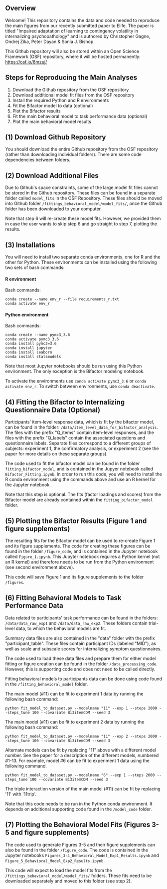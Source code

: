 
## Overview

Welcome! This repository contains the data and code needed to reproduce the main figures from our recently submitted paper to Elife. The paper is titled "Impaired adaptation of learning to contingency volatility in internalizing psychopathology" and is authored by Christopher Gagne, Ondrej Zika, Peter Dayan & Sonia J. Bishop.

This Github repository will also be stored within an Open Science Framework (OSF) repository, where it will be hosted permanently: https://osf.io/8mzuj/

## Steps for Reproducing the Main Analyses

1. Download the Github repository from the OSF repository
2. Download additional model fit files from the OSF repository
3. Install the required Python and R environments
4. Fit the Bifactor model to data (optional)
5. Plot the Bifactor results
6. Fit the main behavioral model to task performance data (optional)
7. Plot the main behavioral model results

## (1) Download Github Repository

You should download the entire Github repository from the OSF repository (rather than downloading individual folders). There are some code dependencies between folders.

## (2) Download Additional Files

Due to Github's space constraints, some of the large model fit files cannot be stored in the Github repository. These files can be found in a separate folder called `model_fits` in the OSF Repository. These files should be moved into Github folder `/fittings_behavioral_model/model_fits/`, once the Github folder has been downloaded to your computer.

Note that step 6 will re-create these model fits. However, we provided them in case the user wants to skip step 6 and go straight to step 7, plotting the results.

## (3) Installations

You will need to install two separate conda environments, one for R and the other for Python. These environments can be installed using the following two sets of bash commands:

#### R environment

Bash commands:
```
conda create --name env_r --file requirements_r.txt
conda activate env_r
```

#### Python environment

Bash commands:
```
conda create --name pymc3_3.6
conda activate pymc3_3.6
conda install pymc3=3.6
conda install jupyter
conda install seaborn
conda install statsmodels
```

Note that most Jupyter notebooks should be run using this Python environment. The only exception is the Bifactor modeling notebook.

To activate the environments use `conda activate pymc3_3.6` or `conda activate env_r`. To switch between environments, use `conda deactivate`.

## (4) Fitting the Bifactor to Internalizing Questionnaire Data (Optional)

Participants' item-level response data, which is fit by the bifactor model, can be found in the folder: `/data/item_level_data_for_bifactor_analysis`. The files with the prefix "Q_items" contain item-level responses, and the files with the prefix "Q_labels" contain the associated questions and questionnaire labels. Separate files correspond to a different groups of subjects: experiment 1, the confirmatory analysis, or experiment 2 (see the paper for more details on these separate groups).

The code used to fit the bifactor model can be found in the folder `fitting_bifactor_model`, and is contained in the Jupyer notebook called `Bifactor_Fitting.ipynb`. In order to run this code, you will need to install the R conda environment using the commands above and use an R kernel for the Jupyter notebook.

Note that this step is optional. The fits (factor loadings and scores) from the Bifactor model are already contained within the `fitting_bifactor_model` folder.

## (5) Plotting the Bifactor Results (Figure 1 and figure supplements)

The resulting fits for the Bifactor model can be used to re-create Figure 1 and its figure supplements. The code for creating these figures can be found in the folder `/figure_code`, and is contained in the Jupyter notebook called `Figure_1.ipynb`. This Jupyter notebook requires a Python kernel (not an R kernel) and therefore needs to be run from the Python environment (see second environment above).

This code will save Figure 1 and its figure supplements to the folder `/figures`.

## (6) Fitting Behavioral Models to Task Performance Data

Data related to participants' task performance can be found in the folders: `/data/data_raw_exp1` and `/data/data_raw_exp2`. These folders contain trial-level data, to which the behavioral models are fit.

Summary data files are also contained in the "data" folder with the prefix "participant_table". These files contain participant IDs (labeled "MID"), as well as scale and subscale scores for internalizing symptom questionnaires.

The code used to load these data files and prepare them for either model fitting or figure creation can be found in the folder `/data_processing_code`. However, this is supporting code and does not need to be called directly.

Fitting behavioral models to participants data can be done using code found in the `/fitting_behavioral_model` folder.

The main model (\#11) can be fit to experiment 1 data by running the following bash command:

```
python fit_model_to_dataset.py --modelname "11" --exp 1 --steps 2000 --steps_tune 100 --covariate Bi3itemCDM --seed 3
```

The main model (\#11) can be fit to experiment 2 data by running the following bash command:

```
python fit_model_to_dataset.py --modelname "11" --exp 2 --steps 2000 --steps_tune 100 --covariate Bi3itemCDM --seed 3
```

Alternate models can be fit by replacing "11" above with a different model number. See the paper for a description of the different models, numbered #1-13. For example, model \#6 can be fit to experiment 1 data using the following command.

```
python fit_model_to_dataset.py --modelname "6" --exp 1 --steps 2000 --steps_tune 100 --covariate Bi3itemCDM --seed 3
```

The triple interaction version of the main model (\#11) can be fit by replacing '11' with '11trip'.

Note that this code needs to be run in the Python conda environment. It depends on additional supporting code found in the `/model_code` folder.

## (7) Plotting the Behavioral Model Fits (Figures 3-5 and figure supplements)

The code used to generate Figures 3-5 and their figure supplements can also be found in the folder `/figure_code`. The code is contained in the Jupyter notebooks `Figures_3-4_Behavioral_Model_Exp1_Results.ipynb` and `Figure_5_Behavioral_Model_Exp2_Results.ipynb`.

This code will expect to load the model fits from the `/fittings_behavioral_model/model_fits/` folders. These fits need to be downloaded separately and moved to this folder (see step 2).
